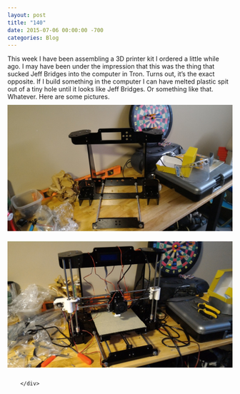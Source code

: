 ```yaml
---
layout: post
title: "140"
date: 2015-07-06 00:00:00 -700
categories: Blog
---
```


<div class="blog-content">
				<div class="paragraph" style="text-align:left;"><span style=""><span style="">This week I have been assembling a 3D printer kit I ordered a little while ago. I may have been under the impression that this was the thing that sucked Jeff Bridges into the computer in Tron. Turns out, it&rsquo;s the exact opposite. If I build something in the computer I can have melted plastic spit out of a tiny hole until it looks like Jeff Bridges. Or something like that. Whatever. Here are some pictures.</span><br></span></div>  <div><div class="wsite-image wsite-image-border-none " style="padding-top:10px;padding-bottom:10px;margin-left:0;margin-right:0;text-align:center"> <a> <img src="/uploads/5388272_orig.jpg" alt="Picture" style="width:auto;max-width:100%"> </a> <div style="display:block;font-size:90%"></div> </div></div>  <div><div class="wsite-image wsite-image-border-none " style="padding-top:10px;padding-bottom:10px;margin-left:0;margin-right:0;text-align:center"> <a> <img src="/uploads/1643746_orig.jpg" alt="Picture" style="width:auto;max-width:100%"> </a> <div style="display:block;font-size:90%"></div> </div></div>

		</div>
        